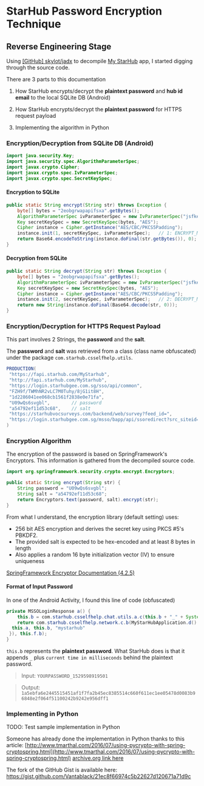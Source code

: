 # StarHub Password Encryption Technique

## Reverse Engineering Stage

Using [\[GitHub\] skylot/jadx](https://github.com/skylot/jadx) to decompile [My StarHub](https://play.google.com/store/apps/details?id=com.starhub.csselfhelp&hl=en_US) app, I started digging through the source code.

There are 3 parts to this documentation

1) How StarHub encrypts/decrypt the **plaintext password** and **hub id email** to the local SQLite DB (Android)

2) How StarHub encrypts/decrypt the **plaintext password** for HTTPS request payload

3) Implementing the algorithm in Python


### Encryption/Decryption from SQLite DB (Android)

``` java
import java.security.Key;
import java.security.spec.AlgorithmParameterSpec;
import javax.crypto.Cipher;
import javax.crypto.spec.IvParameterSpec;
import javax.crypto.spec.SecretKeySpec;
```

#### Encryption to SQLite

``` java
public static String encrypt(String str) throws Exception {
    byte[] bytes = "2eobgrwapapifsxa".getBytes();
    AlgorithmParameterSpec ivParameterSpec = new IvParameterSpec("jsfkew4plc20mnds".getBytes());
    Key secretKeySpec = new SecretKeySpec(bytes, "AES");
    Cipher instance = Cipher.getInstance("AES/CBC/PKCS5Padding");
    instance.init(1, secretKeySpec, ivParameterSpec);   // 1: ENCRYPT_MODE
    return Base64.encodeToString(instance.doFinal(str.getBytes()), 0);
}
```

#### Decryption from SQLite

``` java
public static String decrypt(String str) throws Exception {
    byte[] bytes = "2eobgrwapapifsxa".getBytes();
    AlgorithmParameterSpec ivParameterSpec = new IvParameterSpec("jsfkew4plc20mnds".getBytes());
    Key secretKeySpec = new SecretKeySpec(bytes, "AES");
    Cipher instance = Cipher.getInstance("AES/CBC/PKCS5Padding");
    instance.init(2, secretKeySpec, ivParameterSpec);   // 2: DECRYPT_MODE
    return new String(instance.doFinal(Base64.decode(str, 0)));
}
```

### Encryption/Decryption for HTTPS Request Payload

This part involves 2 Strings, the **password** and the **salt**.

The **password** and **salt** was retrieved from a class (class name obfuscated) under the package `com.starhub.csselfhelp.utils`.

``` java
PRODUCTION(
 "https://fapi.starhub.com/MyStarhub",
 "http://fapi.starhub.com/MyStarhub",
 "https://login.starhubgee.com.sg/sso/api/common",
 "FZH9f/TWMhNR2vLC7M0Tuhy/8jG1it8H",
 "1d2286041ee068cb1561f2838e0e71fa",
 "U09wQs6svgbl",        // password
 "a54792ef11d53c68",    // salt
 "https://starhubvocsurveys.com/backend/web/survey?feed_id=",
 "https://login.starhubgee.com.sg/msso/bapp/api/ssoredirect?src_siteid=mystarhub&src_token=%1$s&src_session_id=%2$s&tgt_siteid=jprotect&cb=https://juniorprotect.starhub.com/user/index.html"
)
```

### Encryption Algorithm

The encryption of the password is based on SpringFramework's Encryptors. This information is gathered from the decompiled source code.

``` java
import org.springframework.security.crypto.encrypt.Encryptors;

public static String encrypt(String str) {
    String password = "U09wQs6svgbl";
    String salt = "a54792ef11d53c68";
    return Encryptors.text(password, salt).encrypt(str);
}
```

From what I understand, the encryption library (default setting) uses:

- 256 bit AES encryption and derives the secret key using PKCS #5's PBKDF2.
- The provided salt is expected to be hex-encoded and at least 8 bytes in length
- Also applies a random 16 byte initialization vector (IV) to ensure uniqueness

[SpringFramework Encryptor Documentation (4.2.5)](https://docs.spring.io/spring-security/site/docs/4.2.5.RELEASE/apidocs/org/springframework/security/crypto/encrypt/Encryptors.html)

#### Format of Input Password

In one of the Android Activity, I found this line of code (obfuscated)

``` java
private MSSOLoginResponse a() {
    this.b = com.starhub.csselfhelp.chat.utils.a.c(this.b + "_" + System.currentTimeMillis());
    return com.starhub.csselfhelp.network.c.b(MyStarHubApplication.d().b("KEY_MSSO_LOGIN_URL", ""), String.format("{\"user_id\":\"%1$s\",\"user_password\":\"%2$s\",\"site_id\":\"%3$s\"}", new Object[] {
  this.a, this.b, "mystarhub"
 }), this.f.b);
}
```

`this.b` represents the **plaintext password**. What StarHub does is that it appends `_` plus `current time in milliseconds` behind the plaintext password.

> Input: `YOURPASSWORD_1529598919501`

> Output: `1a5ebfa6e2445515451af1f7fa2b45ec8385514c660f611ec1ee05478d0083b96848e2f064f51100242b9242e956dff1`

### Implementing in Python

TODO: Test sample implementation in Python

Someone has already done the implementation in Python thanks to this article: 
[http://www.tmarthal.com/2016/07/using-pycrypto-with-spring-cryptospring.html](http://www.tmarthal.com/2016/07/using-pycrypto-with-spring-cryptospring.html)
[archive.org link here](https://web.archive.org/web/*/http://www.tmarthal.com/2016/07/using-pycrypto-with-spring-cryptospring.html)

The fork of the GitHub Gist is available here: https://gist.github.com/Vantablack/21ec8f66974c5b22627d120671a71d9c